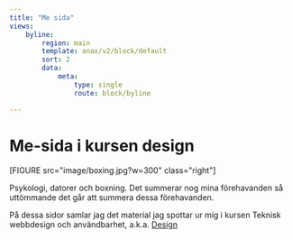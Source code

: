 ```yaml
---
title: "Me sida"
views:
    byline:
        region: main
        template: anax/v2/block/default
        sort: 2
        data:
            meta:
                type: single
                route: block/byline

---
```

Me-sida i kursen design
=========================

[FIGURE src="image/boxing.jpg?w=300" class="right"]


Psykologi, datorer och boxning. Det summerar nog mina förehavanden så uttömmande det går att summera dessa förehavanden.

På dessa sidor samlar jag det material jag spottar ur mig i kursen Teknisk webbdesign
och användbarhet, a.k.a. [Design](om)
